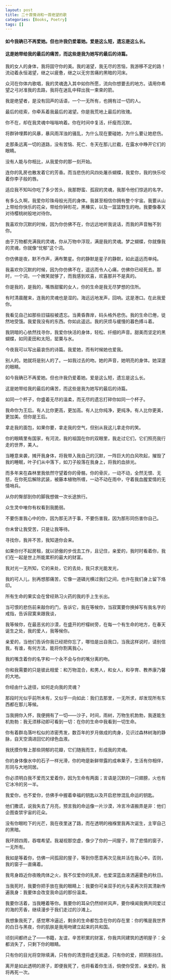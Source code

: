 ```yaml
---
layout: post
title: 二十首情诗和一首绝望的歌
categories: [Books, Poetry]
tags: []
---
```

#### 如今我确已不再爱她。但也许我仍爱着她。爱是这么短，遗忘是这么长。
#### 这是她带给我的最后的痛苦，而这些是我为她写的最后的诗篇。
<!-- more -->
我的女人的身体，我将固守你的美。我的渴望，我无尽的苦恼，我游移不定的路！流动着永恒渴望，继之以疲惫，继之以无穷苦痛的黑暗的河床。               

众河在你体内歌唱，我的灵魂逸入其中如你所愿，流向你想要去的地方。请用你希望之弓对准我的去路，我将在迷乱中释出我一束束的箭。               

我是绝望者，是没有回声的话语，一个一无所有，也拥有过一切的人。               

最后的缆索，你牵系着我最后的渴望。你是我荒地上最后的玫瑰。               

你不在，却在我灵魂中嗡嗡响着。你在时间中复活，纤瘦而沉默。               

将群钟埋葬的风暴，暴风雨浑浊的骚乱，为什么现在要碰她，为什么要让她悲伤。               

走那条远离一切的道路，没有苦恼、死亡、冬天在那儿拦截，在露水中睁开它们的眼睛。               

没有人能与你相比，从我爱你的那一刻开始。               

连你的乳房也散发着它的芳香。而当悲伤的风四处屠杀蝴蝶，我爱你，我的快乐咬着你李子般的唇。               

适应我不知叫你吃了多少苦头，我那野蛮、孤寂的灵魂，我那令他们惊逃的名字。               

有多么久啊，我爱你珍珠母般光亮的身体。我甚至相信你拥有整个宇宙。我要从山上带给你快乐的花朵，带给你钟形花，黑榛实，以及一篮篮野生的吻。我要像春天对待樱桃树般地对待你。               

我喜欢你沉默的时候，因为你仿佛不在，你远远地听我说话，而我的声音触不到你。               

由于万物都充满我的灵魂，你从万物中浮现，满是我的灵魂。梦之蝴蝶，你就像我的灵魂，你就像“忧郁”这个词。               

你仿佛是夜，默不作声，满布繁星。你的静默是星子的静默，如此遥远而单纯。               

我喜欢你沉默的时候，因为你仿佛不在，遥远而令人心痛，仿佛你已经死去。那时，一个词，一个微笑就够了，而我感到欢喜，欢喜那并不是真的。               

你是我的，是我的，嘴唇甜蜜的女人，你的生命是我无尽梦想的住所。               

有时清晨醒来，连我的灵魂也是湿的。海远远地发声，回响。这是港口。在此我爱你。               

我看见自己如那些旧锚般被遗忘。当黄昏靠岸，码头格外悲伤。我的生命已倦，徒然地受饿。我爱我没有的东西。你如此遥远。我的厌烦与缓慢的暮色搏斗着。               

我阴暗的心依然找寻你，我爱你快活的身体，轻松、纤细的声音。甜美而坚定的黑蝴蝶，如同麦田和太阳，罂粟与水。               

今夜我可以写出最哀伤的诗篇。我爱她，而有时候她也爱我。               

别人的。她就将是别人的了。一如我过去的吻。她的声音，她明亮的身体。她深邃的眼睛。               

如今我确已不再爱她。但也许我仍爱着她。爱是这么短，遗忘是这么长。               

这是她带给我的最后的痛苦，而这些是我为她写的最后的诗篇。               

如同一个杯子，你盛着无尽的温柔，而无尽的遗忘打碎你如同一个杯子。               

我命你为王后。有人比你更高，更加高。有人比你纯净，更纯净。有人比你更美，更加美。但你是王后。               

拿走我的面包，如果你要，拿走我的空气，但别从我这儿拿走你的笑。               

你的眼睛里有国家，有河流，我的祖国在你的双眼里，我走过它们，它们照亮我行走的世界，美人。               

当睡意来袭，摊开我身体，将我带入我自己的沉默，一阵巨大的白风吹起，摧毁了我的睡眠，叶子们从中落下，如刀子般落在我身上，将我的血排光。               

而多年来在森林里我依然守望着你的骨骼，你的骨灰，一动不动，全然无恨、无怒，在你死后解除武装，被藤本植物所缠，一动不动在雨中，守着我血腥爱情的无情哨兵。               

从你的臀部到你的脚我想做一次长途旅行。               

众生灵中唯你有权看到我脆弱。               

不要伤害我心中的你，因为那无济于事，不要伤害我，因为那形同伤害你自己。               

你未曾让我受苦，只是让我等待。               

寻找你，我并不苦，我知道你会来。               

如果你付不起房租，就以骄傲的步伐去工作，且记住，亲爱的，我时时看着你，我们在一起是世上所能累积的最大的财富。               

我对光一无所知，它的来处，它的去处，我只求光能发光，               

我的可人儿，别再想那痛苦，它像一道磷光横过我们之间，也许在我们身上留下烙印。               

所有生命的果实会在曾经熟习火药的我的手上生长出。               

当可恨的悲伤前来敲你的门，告诉它，我在等候你，当寂寞要你换掉写有我名字的戒指，告诉寂寞来跟我谈，               

我等候你，在最恶劣的沙漠，在盛开的柠檬树旁，在每一个有生命的地方，在春天诞生之处，我的爱人，我等候你。               

亲爱的，当他们告诉你我已经把你忘了，哪怕是出自我口，当我这样说时，请别信我，有谁，有何方法，能将你割离我心，               

我的嘴含着你的名字和一个永不会与你的嘴分离的吻。               

你和我需要的只是彼此相爱：和万物混合，和男人，和女人，和孕育、教养康乃馨的大地。               

你经由什么途径，如何走向我的灵魂？               

那段时光似乎前所未有，又似乎一向如此：我们去那里，一无所求，却发现所有东西都在那儿等候。               

当我拥你入怀，我便拥有了一切——沙子，时间，雨树，万物生机勃勃，我遂能生机勃勃：我无须移动即可看到一切：在你的生命中我看到一切生命。               

你有着群岛落叶松似的浓密秀发，数百年的岁月做成的肉身，见识过森林树海的静脉，自天空滴进回忆的绿色血液。               

我抚摸你臀上那些阴郁的花瓣，它们随我而生，形成我的灵魂。               

你的身体像水中的石子一样光滑，你的吻是新鲜带露的成串果子，生活有你相伴，形同与大地同居。               

你必须明白我不爱而又爱着你，因为生命有两面；言语是沉默的一只翅膀，火也有它冰冷的另一半。               

我爱你，也不爱你，仿佛手中握着幸福的钥匙以及开启悲惨混乱命运的钥匙。               

他们撒谎，说我失去了月亮，预言我的命运像一片沙漠，冷言冷语搬弄是非：他们企图查禁宇宙的花朵。               

没有你眼睑下的光芒，我在夜里迷了路，而在透明的襁褓里我再次诞生，主宰自己的黑暗。               

我环顾四周，吞噬希望。我凝视那空虚，像少了你的一间屋子，除了悲情的窗子，一无所有。               

我如是等着你，仿佛一间孤寂的屋子，等到你愿意再次见我并活在我心中。否则，我的窗子一直痛着。               

我弯身趋近你夜晚肉体之火，我不仅爱你的乳房，也爱深蓝血液洒遍雾色的秋日。               

当我死时，我要你把手放在我的眼睛上：我要你可亲双手的光与麦再次将其清新传遍我身：我要体会改变我命运的那份温柔。               

我要你活着，当我睡着等你。我要你的耳朵仍然倾听风声，要你嗅闻我俩共同爱过的海的芳香，继续漫步于我们走过的沙滩上。               

我想象我死了，感觉寒冷逼近，剩余的生命都包含在你的存在里：你的嘴是我世界的白日与黑夜，你的肌肤是我用吻建立起来的共和国。               

顷刻间都终止了——书籍，友谊，辛苦积累的财富，你我共同建筑的透明屋子：全都消失了，只剩下你的眼睛。               

只有你的目光将空隙填满，只有你的清澄将虚无抵退，只有你的爱，把阴影挡住。               

离开是如此透明的房子，即便我死了，也将看着你生活，倘使你受苦，亲爱的，我将再死一次。               
